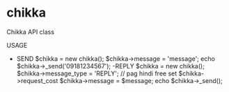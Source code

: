 chikka
======

Chikka API class

USAGE
- SEND
    $chikka = new chikka();
    $chikka->message = 'message';
    echo $chikka->_send('09181234567');
-REPLY
    $chikka = new chikka();
    $chikka->message_type  = 'REPLY';
    // pag hindi free set $chikka->request_cost
    $chikka->message = $message;
    echo $chikka->_send();   
